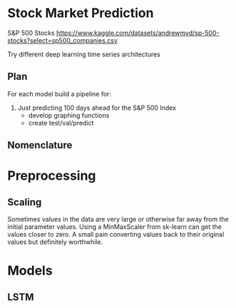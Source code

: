 # Stock Market Prediction

S&P 500 Stocks
https://www.kaggle.com/datasets/andrewmvd/sp-500-stocks?select=sp500_companies.csv

Try different deep learning time series architectures

## Plan

For each model build a pipeline for:

1. Just predicting 100 days ahead for the S&P 500 Index 
    - develop graphing functions
    - create test/val/predict 



## Nomenclature




# Preprocessing

## Scaling

Sometimes values in the data are very large or otherwise far away from the initial parameter values. Using a MinMaxScaler from sk-learn can get the values closer to zero. A small pain converting values back to their original values but definitely worthwhile. 


# Models

## LSTM